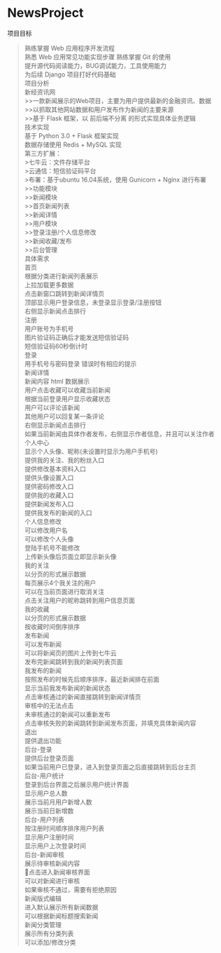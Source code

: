 # NewsProject  
项目目标  
  >熟练掌握 Web 应用程序开发流程  
  >熟悉 Web 应用常见功能实现步骤 
  >熟练掌握 Git 的使用  
  >提升源代码阅读能力，BUG调试能力，工具使用能力  
  >为后续 Django 项目打好代码基础  
项目分析  
  >新经资讯网  
    >>一款新闻展示的Web项目，主要为用户提供最新的金融资讯、数据  
    >>以抓取其他网站数据和用户发布作为新闻的主要来源  
    >>基于 Flask 框架，以 前后端不分离 的形式实现具体业务逻辑  
技术实现  
  >基于 Python 3.0 + Flask 框架实现  
  >数据存储使用 Redis + MySQL 实现  
第三方扩展：  
    >七牛云：文件存储平台  
    >云通信：短信验证码平台  
    >布署：基于ubuntu 16.04系统，使用 Gunicorn + Nginx 进行布署  
        >>功能模块  
        >>新闻模块  
        >>首页新闻列表  
        >>新闻详情  
        >>用户模块  
        >>登录注册/个人信息修改  
        >>新闻收藏/发布  
        >>后台管理  
具体需求  
  >首页  
  >根据分类进行新闻列表展示  
  >上拉加载更多数据  
  >点击新窗口跳转到新闻详情页  
  >顶部显示用户登录信息，未登录显示登录/注册按钮  
  >右侧显示新闻点击排行  
注册  
  >用户账号为手机号  
  >图片验证码正确后才能发送短信验证码  
  >短信验证码60秒倒计时  
登录  
  >用手机号与密码登录 
  >错误时有相应的提示  
新闻详情  
  >新闻内容 html 数据展示  
  >用户点击收藏可以收藏当前新闻  
  >根据当前登录用户显示收藏状态  
  >用户可以评论该新闻  
  >其他用户可以回复某一条评论  
  >右侧显示新闻点击排行  
  >如果当前新闻由具体作者发布，右侧显示作者信息，并且可以关注作者  
个人中心  
  >显示个人头像、昵称(未设置时显示为用户手机号)  
  >提供我的关注、我的粉丝入口  
  >提供修改基本资料入口  
  >提供头像设置入口  
  >提供密码修改入口  
  >提供我的收藏入口  
  >提供新闻发布入口  
  >提供我发布的新闻的入口  
个人信息修改  
  >可以修改用户名  
  >可以修改个人头像  
  >登陆手机号不能修改  
  >上传新头像后页面立即显示新头像  
我的关注  
  >以分页的形式展示数据  
  >每页展示4个我关注的用户  
  >可以在当前页面进行取消关注  
  >点击关注用户的昵称跳转到用户信息页面  
我的收藏  
  >以分页的形式展示数据  
  >按收藏时间倒序排序  
发布新闻  
  >可以发布新闻  
  >可以将新闻页的图片上传到七牛云  
  >发布完新闻跳转到我的新闻列表页面  
  >我发布的新闻  
  >按照发布的时候先后顺序排序，最近新闻排在前面  
  >显示当前我发布新闻的新闻状态  
  >点击审核通过的新闻直接跳转到新闻详情页  
  >审核中的无法点击  
  >未审核通过的新闻可以重新发布  
  >点击审核失败的新闻跳转到新闻发布页面，并填充具体新闻内容  
  >退出  
  >提供退出功能  
后台-登录  
  >提供后台登录页面  
  >如果当前用户已登录，进入到登录页面之后直接跳转到后台主页  
后台-用户统计  
  >登录到后台界面之后展示用户统计界面  
  >显示用户总人数  
  >展示当前月用户新增人数  
  >展示当前日新增数  
后台-用户列表  
  >按注册时间顺序排序用户列表  
  >显示用户注册时间  
  >显示用户上次登录时间  
后台-新闻审核  
  >展示待审核新闻内容  
  >点击进入新闻审核界面  
  >可以对新闻进行审核  
  >如果审核不通过，需要有拒绝原因  
  >新闻版式编辑  
  >进入默认展示所有新闻数据  
  >可以根据新闻标题搜索新闻  
新闻分类管理  
  >展示所有分类列表  
  >可以添加/修改分类  
